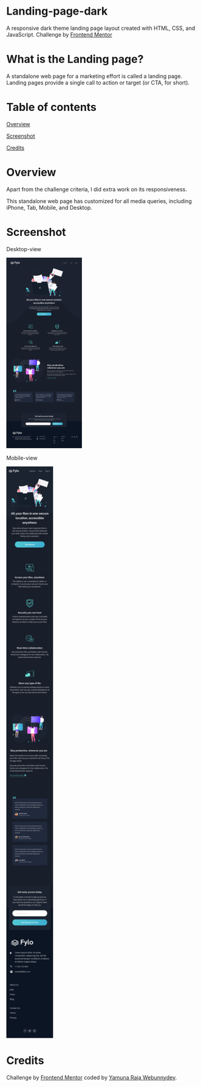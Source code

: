  # Landing-page-dark
A responsive dark theme landing page layout created with HTML, CSS, and JavaScript.
Challenge by [Frontend Mentor](https://www.frontendmentor.io)

# What is the Landing page?
A standalone web page for a marketing effort is called a landing page. Landing pages provide a single call to action or target (or CTA, for short).

# Table of contents

 [Overview](#view)
 
 [Screenshot](#screen)
 
 [Credits](#credits)
 
<a name="view"></a> 
# Overview
Apart from the challenge criteria, I did extra work on its responsiveness. 

This standalone web page has customized for all media queries, including iPhone, Tab, Mobile, and Desktop.

<a name="screen"></a> 
# Screenshot

Desktop-view

<img src="/Landing-page-dark-theme/design/desktop-design.jpg" height="500"> 

Mobile-view
 
<img src="/Landing-page-dark-theme/design/mobile-design.jpg" height="1500"> 

<a name="credits"></a>  
# Credits

Challenge by [Frontend Mentor](https://www.frontendmentor.io?ref=challenge) coded by [Yamuna Raja Webunnydev](https://github.com/Webunnydev).
